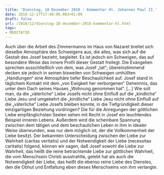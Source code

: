 ```yaml
---
title: 'Dienstag, 18 Dezember 2018 : Kommentar Hl. Johannes Paul II.'
date: 2018-12-17T17:48:00.003+01:00
draft: false
url: /2018/12/dienstag-18-dezember-2018-kommentar-hl.html
tags: 
- MEDITATIO
---
```


Auch über die Arbeit des Zimmermanns im Haus von Nazaret breitet sich dieselbe Atmosphäre des Schweigens aus, die alles, was sich auf die Gestalt des Josef bezieht, begleitet. Es ist jedoch ein Schweigen, das auf besondere Weise das innere Profil dieser Gestalt freilegt. Die Evangelien sprechen ausschließlich von dem, was Josef „tat“; übereinstimmend decken sie jedoch in seinen bisweilen von Schweigen umhüllten „Handlungen“ eine Atmosphäre tiefer Beschaulichkeit auf. Josef stand in täglichem Kontakt mit dem „von Ewigkeit her verborgenen“ Geheimnis, das unter dem Dach seines Hauses „Wohnung genommen hat“. \[...\] Wie soll man, da die „väterliche“ Liebe Josefs nicht ohne Einfluß auf die „kindliche“ Liebe Jesu und umgekehrt die „kindliche“ Liebe Jesu nicht ohne Einfluß auf die „väterliche“ Liebe Josefs bleiben konnte, in die Tiefgründigkeit dieser einzigartigen Beziehung vordringen? Die für die Anregungen der göttlichen Liebe empfänglichsten Seelen sehen mit Recht in Josef ein leuchtendes Beispiel inneren Lebens. Außerdem wird die scheinbare Spannung zwischen dem tätigen und dem beschaulichen Leben in ihm in idealer Weise überwunden, was nur dem möglich ist, der die Vollkommenheit der Liebe besitzt. Der bekannten Unterscheidung zwischen der Liebe zur Wahrheit (caritas veritatis) und der Notwendigkeit der Liebe (necessitas caritatis) folgend, können wir sagen, daß Josef sowohl die Liebe zur Wahrheit, das heißt die reine betrachtende Liebe zur göttlichen Wahrheit, die vom Menschsein Christi ausstrahlte, gelebt hat als auch die Notwendigkeit der Liebe, das heißt die ebenso reine Liebe des Dienstes, den die Obhut und Entfaltung eben dieses Menschseins von ihm verlangte.